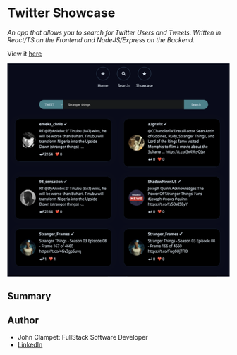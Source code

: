 # Twitter Showcase

*An app that allows you to search for Twitter Users and Tweets. 
Written in React/TS on the Frontend and NodeJS/Express on the Backend.*

View it [here](https://twitter-showcase-1bin.onrender.com/home)

![preview](app-preview.png)

## Summary



## Author
- John Clampet: FullStack Software Developer
- [LinkedIn](https://www.linkedin.com/in/john-clampet-264007122/)
